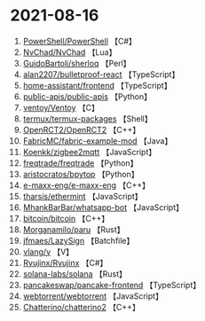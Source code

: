 # 2021-08-16

1. [PowerShell/PowerShell](https://github.com/PowerShell/PowerShell) 【C#】
2. [NvChad/NvChad](https://github.com/NvChad/NvChad) 【Lua】
3. [GuidoBartoli/sherloq](https://github.com/GuidoBartoli/sherloq) 【Perl】
4. [alan2207/bulletproof-react](https://github.com/alan2207/bulletproof-react) 【TypeScript】
5. [home-assistant/frontend](https://github.com/home-assistant/frontend) 【TypeScript】
6. [public-apis/public-apis](https://github.com/public-apis/public-apis) 【Python】
7. [ventoy/Ventoy](https://github.com/ventoy/Ventoy) 【C】
8. [termux/termux-packages](https://github.com/termux/termux-packages) 【Shell】
9. [OpenRCT2/OpenRCT2](https://github.com/OpenRCT2/OpenRCT2) 【C++】
10. [FabricMC/fabric-example-mod](https://github.com/FabricMC/fabric-example-mod) 【Java】
11. [Koenkk/zigbee2mqtt](https://github.com/Koenkk/zigbee2mqtt) 【JavaScript】
12. [freqtrade/freqtrade](https://github.com/freqtrade/freqtrade) 【Python】
13. [aristocratos/bpytop](https://github.com/aristocratos/bpytop) 【Python】
14. [e-maxx-eng/e-maxx-eng](https://github.com/e-maxx-eng/e-maxx-eng) 【C++】
15. [tharsis/ethermint](https://github.com/tharsis/ethermint) 【JavaScript】
16. [MhankBarBar/whatsapp-bot](https://github.com/MhankBarBar/whatsapp-bot) 【JavaScript】
17. [bitcoin/bitcoin](https://github.com/bitcoin/bitcoin) 【C++】
18. [Morganamilo/paru](https://github.com/Morganamilo/paru) 【Rust】
19. [jfmaes/LazySign](https://github.com/jfmaes/LazySign) 【Batchfile】
20. [vlang/v](https://github.com/vlang/v) 【V】
21. [Ryujinx/Ryujinx](https://github.com/Ryujinx/Ryujinx) 【C#】
22. [solana-labs/solana](https://github.com/solana-labs/solana) 【Rust】
23. [pancakeswap/pancake-frontend](https://github.com/pancakeswap/pancake-frontend) 【TypeScript】
24. [webtorrent/webtorrent](https://github.com/webtorrent/webtorrent) 【JavaScript】
25. [Chatterino/chatterino2](https://github.com/Chatterino/chatterino2) 【C++】
